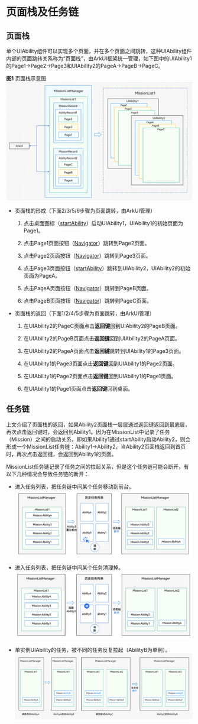 # 页面栈及任务链


## 页面栈

单个UIAbility组件可以实现多个页面，并在多个页面之间跳转，这种UIAbility组件内部的页面跳转关系称为“页面栈”，由ArkUI框架统一管理，如下图中的UIAbility1的Page1-&gt;Page2-&gt;Page3和UIAbility2的PageA-&gt;PageB-&gt;PageC。

  **图1** 页面栈示意图  
![mission-record](figures/mission-record.png)

- 页面栈的形成（下面2/3/5/6步骤为页面跳转，由ArkUI管理）
  1. 点击桌面图标（[startAbility](../reference/apis/js-apis-inner-application-uiAbilityContext.md#abilitycontextstartability)）启动UIAbility1，UIAbility1的初始页面为Page1。

  2. 点击Page1页面按钮（[Navigator](../reference/arkui-ts/ts-container-navigator.md)）跳转到Page2页面。

  3. 点击Page2页面按钮（[Navigator](../reference/arkui-ts/ts-container-navigator.md)）跳转到Page3页面。

  4. 点击Page3页面按钮（[startAbility](../reference/apis/js-apis-inner-application-uiAbilityContext.md#abilitycontextstartability)）跳转到UIAbility2，UIAbility2的初始页面为PageA。

  5. 点击PageA页面按钮（[Navigator](../reference/arkui-ts/ts-container-navigator.md)）跳转到PageB页面。

  6. 点击PageB页面按钮（[Navigator](../reference/arkui-ts/ts-container-navigator.md)）跳转到PageC页面。

- 页面栈的返回（下面1/2/4/5步骤为页面跳转，由ArkUI管理）
  1. 在UIAbility2的PageC页面点击**返回键**回到UIAbility2的PageB页面。

  2. 在UIAbility2的PageB页面点击**返回键**回到UIAbility2的PageA页面。

  3. 在UIAbility2的PageA页面点击**返回键**跳转到UIAbility1的Page3页面。

  4. 在UIAbility1的Page3页面点击**返回键**回到UIAbility1的Page2页面。

  5. 在UIAbility1的Page2页面点击**返回键**回到UIAbility1的Page1页面。

  6. 在UIAbility1的Page1页面点击**返回键**回到桌面。


## 任务链

上文介绍了页面栈的返回，如果Ability2页面栈一层层通过返回键返回到最底层，再次点击返回键时，会返回到Ability1。因为在MissionList中记录了任务（Mission）之间的启动关系，即如果Ability1通过startAbility启动Ability2，则会形成一个MissionList任务链：Ability1-&gt;Ability2，当Ability2页面栈返回到首页时，再次点击返回键，会返回到Ability1的页面。

MissionList任务链记录了任务之间的拉起关系，但是这个任务链可能会断开，有以下几种情况会导致任务链的断开：

- 进入任务列表，把任务链中间某个任务移动到前台。
  ![mission-chain1](figures/mission-chain1.png)

- 进入任务列表，把任务链中间某个任务清理掉。
  ![mission-chain2](figures/mission-chain2.png)

- 单实例UIAbility的任务，被不同的任务反复拉起（AbilityB为单例）。
  ![mission-chain3](figures/mission-chain3.png)
